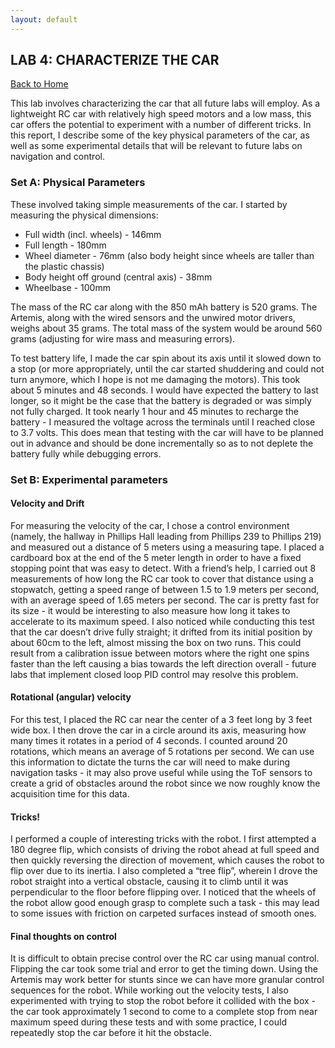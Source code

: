 ```yaml
---
layout: default
---
```


## LAB 4: CHARACTERIZE THE CAR

[Back to Home](./index.html)

This lab involves characterizing the car that all future labs will employ. As a lightweight RC car with relatively high speed motors and a low mass, this car offers the potential to experiment with a number of different tricks. In this report, I describe some of the key physical parameters of the car, as well as some experimental details that will be relevant to future labs on navigation and control.

### Set A: Physical Parameters

These involved taking simple measurements of the car. I started by measuring the physical dimensions:
* Full width (incl. wheels) - 146mm
* Full length - 180mm
* Wheel diameter - 76mm (also body height since wheels are taller than the plastic chassis)
* Body height off ground (central axis) -  38mm
* Wheelbase - 100mm

The mass of the RC car along with the 850 mAh battery is 520 grams. The Artemis, along with the wired sensors and the unwired motor drivers, weighs about 35 grams. The total mass of the system would be around 560 grams (adjusting for wire mass and measuring errors).

To test battery life, I made the car spin about its axis until it slowed down to a stop (or more appropriately, until the car started shuddering and could not turn anymore, which I hope is not me damaging the motors). This took about 5 minutes and 48 seconds. I would have expected the battery to last longer, so it might be the case that the battery is degraded or was simply not fully charged. It took nearly 1 hour and 45 minutes to recharge the battery - I measured the voltage across the terminals until I reached close to 3.7 volts. This does mean that testing with the car will have to be planned out in advance and should be done incrementally so as to not deplete the battery fully while debugging errors.

### Set B: Experimental parameters

#### Velocity and Drift

For measuring the velocity of the car, I chose a control environment (namely, the hallway in Phillips Hall leading from Phillips 239 to Phillips 219) and measured out a distance of 5 meters using a measuring tape. I placed a cardboard box at the end of the 5 meter length in order to have a fixed stopping point that was easy to detect. With a friend’s help, I carried out 8 measurements of how long the RC car took to cover that distance using a stopwatch, getting a speed range of between 1.5 to 1.9 meters per second, with an average speed of 1.65 meters per second. The car is pretty fast for its size - it would be interesting to also measure how long it takes to accelerate to its maximum speed. I also noticed while conducting this test that the car doesn’t drive fully straight; it drifted from its initial position by about 60cm to the left, almost missing the box on two runs. This could result from a calibration issue between motors where the right one spins faster than the left causing a bias towards the left direction overall - future labs that implement closed loop PID control may resolve this problem.

#### Rotational (angular) velocity

For this test, I placed the RC car near the center of a 3 feet long by 3 feet wide box. I then drove the car in a circle around its axis, measuring how many times it rotates in a period of 4 seconds. I counted around 20 rotations, which means an average of 5 rotations per second. We can use this information to dictate the turns the car will need to make during navigation tasks - it may also prove useful while using the ToF sensors to create a grid of obstacles around the robot since we now roughly know the acquisition time for this data.

#### Tricks!

I performed a couple of interesting tricks with the robot. I first attempted a 180 degree flip, which consists of driving the robot ahead at full speed and then quickly reversing the direction of movement, which causes the robot to flip over due to its inertia. I also completed a “tree flip”, wherein I drove the robot straight into a vertical obstacle, causing it to climb until it was perpendicular to the floor before flipping over. I noticed that the wheels of the robot allow good enough grasp to complete such a task - this may lead to some issues with friction on carpeted surfaces instead of smooth ones.

#### Final thoughts on control

It is difficult to obtain precise control over the RC car using manual control. Flipping the car took some trial and error to get the timing down. Using the Artemis may work better for stunts since we can have more granular control sequences for the robot. While working out the velocity tests, I also experimented with trying to stop the robot before it collided with the box - the car took approximately 1 second to come to a complete stop from near maximum speed during these tests and with some practice, I could repeatedly stop the car before it hit the obstacle.

